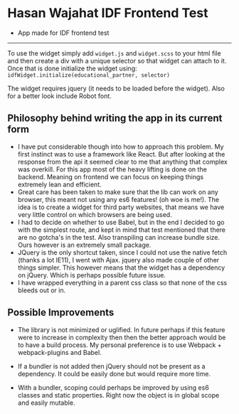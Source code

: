 # Hasan Wajahat IDF Frontend Test

- App made for IDF frontend test
---

To use the widget simply add `widget.js` and `widget.scss` to your html file and then
create a div with a unique selector so that widget can attach to it.
Once that is done initialize the widget using: 
`idfWidget.initialize(educational_partner, selector)`

The widget requires jquery (it needs to be loaded before the widget). Also for a better look include Robot font.

## Philosophy behind writing the app in its current form

- I have put considerable though into how to approach this problem. My first instinct was to use a framework like React. But after looking at the response from the api it seemed clear to me that anything that complex was overkill. For this app most of the heavy lifting is done on the backend. Meaning on frontend we can focus on keeping things extremely lean and efficient.
- Great care has been taken to make sure that the lib can work on any browser, this meant not using any es6 features! (oh woe is me!). The idea is to create a widget for third party websites, that means we have very little control on which browsers are being used.
- I had to decide on whether to use Babel, but in the end I decided to go with the simplest route, and kept in mind that test mentioned that there are no gotcha's in the test. Also transpiling can increase bundle size. Ours however is an extremely small package.
- JQuery is the only shortcut taken, since I could not use the native fetch (thanks a lot IE11), I went with Ajax. jquery also made couple of other things simpler. This however means that the widget has a dependency on jQuery. Which is perhaps possible future issue.
- I have wrapped everything in a parent css class so that none of the css bleeds out or in.

## Possible Improvements

- The library is not minimized or uglified. In future perhaps if this feature were to increase in complexity then then the better approach would be to have a build process. My personal preference is to use Webpack + webpack-plugins and Babel.

- If a bundler is not added then jQuery should not be present as a dependency. It could be easily done but would require more time.

- With a bundler, scoping could perhaps be improved by using es6 classes and static properties. Right now the object is in global scope and easily mutable.

